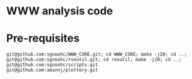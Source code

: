 # WWW analysis code

# Pre-requisites

    git@github.com:sgnoohc/WWW_CORE.git; cd WWW_CORE; make -j20; cd ..;
    git@github.com:sgnoohc/rooutil.git; cd rooutil; make -j20; cd ..;
    git@github.com:sgnoohc/scripts.git
    git@github.com:aminnj/plottery.git
